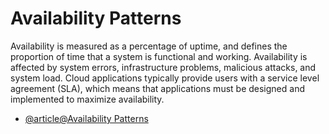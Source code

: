 # Availability Patterns

Availability is measured as a percentage of uptime, and defines the proportion of time that a system is functional and working. Availability is affected by system errors, infrastructure problems, malicious attacks, and system load. Cloud applications typically provide users with a service level agreement (SLA), which means that applications must be designed and implemented to maximize availability.

- [@article@Availability Patterns](https://learn.microsoft.com/en-us/azure/architecture/framework/resiliency/reliability-patterns#availability)
